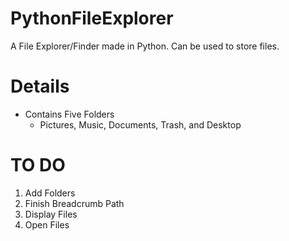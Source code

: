 # PythonFileExplorer
A File Explorer/Finder made in Python. Can be used to store files.

# Details
- Contains Five Folders
  - Pictures, Music, Documents, Trash, and Desktop

# TO DO
1. Add Folders
2. Finish Breadcrumb Path
3. Display Files
4. Open Files
